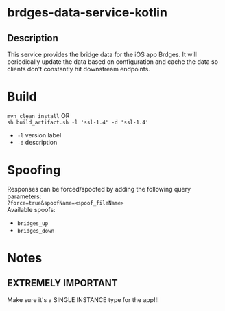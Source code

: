 # brdges-data-service-kotlin

## Description
This service provides the bridge data for the iOS app Brdges. It will periodically update the data based on configuration and cache the data so clients don't constantly hit downstream endpoints.

# Build
`mvn clean install`
OR  
`sh build_artifact.sh -l 'ssl-1.4' -d 'ssl-1.4'`  
- `-l` version label
- `-d` description

# Spoofing
Responses can be forced/spoofed by adding the following query parameters:  
`?force=true&spoofName=<spoof_fileName>`  
Available spoofs:  
- `bridges_up`
- `bridges_down`

# Notes
## EXTREMELY IMPORTANT ##
Make sure it's a SINGLE INSTANCE type for the app!!!